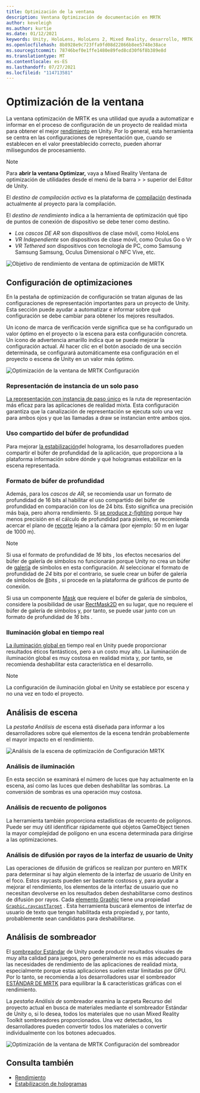 ```yaml
---
title: Optimización de la ventana
description: Ventana Optimización de documentación en MRTK
author: keveleigh
ms.author: kurtie
ms.date: 01/12/2021
keywords: Unity, HoloLens, HoloLens 2, Mixed Reality, desarrollo, MRTK
ms.openlocfilehash: 8b8928e9c723ffa9fd08d22866b8ee5748e38ace
ms.sourcegitcommit: 78746bef0e1ffe1480e89fed8cd30f6f8b389e8d
ms.translationtype: MT
ms.contentlocale: es-ES
ms.lasthandoff: 07/27/2021
ms.locfileid: "114713581"
---
```

# <a name="optimize-window"></a>Optimización de la ventana

La ventana optimización de MRTK es una utilidad que ayuda a automatizar e informar en el proceso de configuración de un proyecto de realidad mixta para obtener el mejor [rendimiento](../../performance/perf-getting-started.md) en Unity. Por lo general, esta herramienta se centra en las configuraciones de representación que, cuando se establecen en el valor preestablecido correcto, pueden ahorrar milisegundos de procesamiento.

> [!NOTE]
> Para **abrir la ventana Optimizar,** vaya a Mixed Reality Ventana de optimización de utilidades desde el menú de la barra   >    >   superior del Editor de Unity.

El *destino de compilación activa* es la plataforma de [compilación](https://docs.unity3d.com/Manual/BuildSettings.html) destinada actualmente al proyecto para la compilación.

El *destino de rendimiento* indica a la herramienta de optimización qué tipo de puntos de conexión de dispositivo se debe tener como destino.

- *Los cascos DE AR* son dispositivos de clase móvil, como HoloLens
- *VR Independiente* son dispositivos de clase móvil, como Oculus Go o Vr
- *VR Tethered son* dispositivos con tecnología de PC, como Samsung Samsung Samsung, Oculus Dimensional o NFC Vive, etc.

![Objetivo de rendimiento de ventana de optimización de MRTK](../images/performance/OptimizeWindowPerformanceTarget.jpg)

## <a name="setting-optimizations"></a>Configuración de optimizaciones

En la pestaña de optimización de configuración se tratan algunas de las configuraciones de representación importantes para un proyecto de Unity. Esta sección puede ayudar a automatizar e informar sobre qué configuración se debe cambiar para obtener los mejores resultados.

Un icono de marca de verificación verde significa que se ha configurado un valor óptimo en el proyecto o la escena para esta configuración concreta. Un icono de advertencia amarillo indica que se puede mejorar la configuración actual. Al hacer clic en el botón asociado de una sección determinada, se configurará automáticamente esa configuración en el proyecto o escena de Unity en un valor más óptimo.

![Optimización de la ventana de MRTK Configuración](../images/performance/OptimizeWindow_Settings.png)

### <a name="single-pass-instanced-rendering"></a>Representación de instancia de un solo paso

[La representación con instancia de paso único](https://docs.unity3d.com/Manual/SinglePassInstancing.html) es la ruta de representación más eficaz para las aplicaciones de realidad mixta. Esta configuración garantiza que la canalización de representación se ejecuta solo una vez para ambos ojos y que las llamadas a draw se instancian entre ambos ojos.

### <a name="depth-buffer-sharing"></a>Uso compartido del búfer de profundidad

Para mejorar [la estabilización](../../performance/hologram-Stabilization.md)del holograma, los desarrolladores pueden compartir el búfer de profundidad de la aplicación, que proporciona a la plataforma información sobre dónde y qué hologramas estabilizar en la escena representada.

### <a name="depth-buffer-format"></a>Formato de búfer de profundidad

Además, para los *cascos de AR,* se recomienda usar un formato de profundidad de 16 bits al habilitar el uso compartido del búfer de profundidad en comparación con los de 24 bits. Esto significa una precisión más baja, pero ahorra rendimiento. Si [se produce z-fighting](https://en.wikipedia.org/wiki/Z-fighting) porque hay menos precisión en el cálculo de profundidad para píxeles, se recomienda acercar el plano de [recorte](https://docs.unity3d.com/Manual/class-Camera.html) lejano a la cámara (por ejemplo: 50 m en lugar de 1000 m).

> [!NOTE]
> Si usa el formato de profundidad de *16* bits , los efectos necesarios del búfer de galería de símbolos no funcionarán porque Unity no crea un búfer de [galería](https://docs.unity3d.com/ScriptReference/RenderTexture-depth.html) de símbolos en esta configuración. Al seleccionar el formato de profundidad de *24* bits por el contrario, se suele crear un búfer de galería de símbolos de [8](https://docs.unity3d.com/Manual/SL-Stencil.html)bits , si procede en la plataforma de gráficos de punto de conexión.
>
> Si usa un componente [Mask](https://docs.unity3d.com/Manual/script-Mask.html) que requiere el búfer de galería de símbolos, considere la posibilidad de usar [RectMask2D](https://docs.unity3d.com/Manual/script-RectMask2D.html) en su lugar, que no requiere el búfer de galería de símbolos y, por tanto, se puede usar junto con un formato de profundidad de *16* bits .

### <a name="real-time-global-illumination"></a>Iluminación global en tiempo real

[La iluminación global en](https://docs.unity3d.com/Manual/GIIntro.html) tiempo real en Unity puede proporcionar resultados éticos fantásticos, pero a un costo muy alto. La iluminación de iluminación global es muy costosa en realidad mixta y, por tanto, se recomienda deshabilitar esta característica en el desarrollo.

> [!NOTE]
> La configuración de iluminación global en Unity se establece por escena y no una vez en todo el proyecto.

## <a name="scene-analysis"></a>Análisis de escena

La *pestaña Análisis de* escena está diseñada para informar a los desarrolladores sobre qué elementos de la escena tendrán probablemente el mayor impacto en el rendimiento.

![Análisis de la escena de optimización de Configuración MRTK](../images/performance/OptimizeWindow_SceneAnalysis.png)

### <a name="lighting-analysis"></a>Análisis de iluminación

En esta sección se examinará el número de luces que hay actualmente en la escena, así como las luces que deben deshabilitar las sombras. La conversión de sombras es una operación muy costosa.

### <a name="polygon-count-analysis"></a>Análisis de recuento de polígonos

La herramienta también proporciona estadísticas de recuento de polígonos. Puede ser muy útil identificar rápidamente qué objetos GameObject tienen la mayor complejidad de polígono en una escena determinada para dirigirse a las optimizaciones.

### <a name="unity-ui-raycast-analysis"></a>Análisis de difusión por rayos de la interfaz de usuario de Unity

Las operaciones de difusión de gráficos se realizan por puntero en MRTK para determinar si hay algún elemento de la interfaz de usuario de Unity en el foco. Estos raycasts pueden ser bastante costosos y, para ayudar a mejorar el rendimiento, los elementos de la interfaz de usuario que no necesitan devolverse en los resultados deben deshabilitarse como destinos de difusión por rayos. Cada [elemento Graphic](https://docs.unity3d.com/2018.4/Documentation/ScriptReference/UI.Graphic.html) tiene una propiedad [`Graphic.raycastTarget`](https://docs.unity3d.com/2018.4/Documentation/ScriptReference/UI.Graphic-raycastTarget.html) . Esta herramienta buscará elementos de interfaz de usuario de texto que tengan habilitada esta propiedad y, por tanto, probablemente sean candidatos para deshabilitarse.

## <a name="shader-analysis"></a>Análisis de sombreador

El [sombreador Estándar](https://docs.unity3d.com/Manual/shader-StandardShader.html) de Unity puede producir resultados visuales de muy alta calidad para juegos, pero generalmente no es más adecuado para las necesidades de rendimiento de las aplicaciones de realidad mixta, especialmente porque estas aplicaciones suelen estar limitadas por GPU. Por lo tanto, se recomienda a los desarrolladores usar el sombreador [ESTÁNDAR DE MRTK](../rendering/mrtk-standard-shader.md) para equilibrar la & características gráficas con el rendimiento.

La *pestaña Análisis de* sombreador examina la carpeta Recurso del proyecto actual en busca de materiales mediante el sombreador Estándar de Unity o, si lo desea, todos los materiales que no usan Mixed Reality Toolkit sombreadores proporcionados. Una vez detectados, los desarrolladores pueden convertir todos los materiales o convertir individualmente con los botones adecuados.

![Optimización de la ventana de MRTK Configuración del sombreador](../images/performance/OptimizeWindow_ShaderAnalysis.png)

## <a name="see-also"></a>Consulta también

- [Rendimiento](../../performance/perf-getting-started.md)
- [Estabilización de hologramas](../../performance/hologram-stabilization.md)
